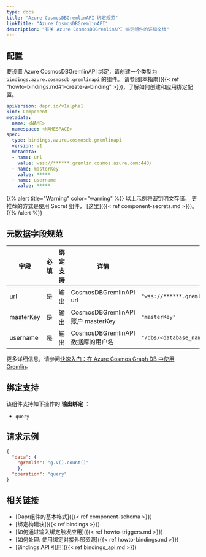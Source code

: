 ```yaml
---
type: docs
title: "Azure CosmosDBGremlinAPI 绑定规范"
linkTitle: "Azure CosmosDBGremlinAPI"
description: "有关 Azure CosmosDBGremlinAPI 绑定组件的详细文档"
---
```


## 配置

要设置 Azure CosmosDBGremlinAPI 绑定，请创建一个类型为 `bindings.azure.cosmosdb.gremlinapi` 的组件。 请参阅[本指南]({{< ref "howto-bindings.md#1-create-a-binding" >}})，了解如何创建和应用绑定配置。


```yaml
apiVersion: dapr.io/v1alpha1
kind: Component
metadata:
  name: <NAME>
  namespace: <NAMESPACE>
spec:
  type: bindings.azure.cosmosdb.gremlinapi
  version: v1
  metadata:
  - name: url
    value: wss://******.gremlin.cosmos.azure.com:443/
  - name: masterKey
    value: *****
  - name: username
    value: *****
  ```

{{% alert title="Warning" color="warning" %}}
以上示例将密钥明文存储， 更推荐的方式是使用 Secret 组件， [这里]({{< ref component-secrets.md >}})。
{{% /alert %}}

## 元数据字段规范

| 字段        | 必填 | 绑定支持 | 详情                              | 示例                                                      |
| --------- |:--:| ---- | ------------------------------- | ------------------------------------------------------- |
| url       | 是  | 输出   | CosmosDBGremlinAPI url          | `"wss://******.gremlin.cosmos.azure.com:443/"`          |
| masterKey | 是  | 输出   | CosmosDBGremlinAPI 账户 masterKey | `"masterKey"`                                           |
| username  | 是  | 输出   | CosmosDBGremlinAPI 数据库的用户名      | `"/dbs/<database_name>/colls/<graph_name>"` |

更多详细信息，请参阅[快速入门：在 Azure Cosmos Graph DB 中使用 Gremlin](https://docs.microsoft.com/azure/cosmos-db/graph/create-graph-console)。

## 绑定支持

该组件支持如下操作的 **输出绑定** ：

- `query`

## 请求示例

```json
{
  "data": {
    "gremlin": "g.V().count()"
    },
  "operation": "query"
}
```

## 相关链接

- [Dapr组件的基本格式]({{< ref component-schema >}})
- [绑定构建块]({{< ref bindings >}})
- [如何通过输入绑定触发应用]({{< ref howto-triggers.md >}})
- [如何处理: 使用绑定对接外部资源]({{< ref howto-bindings.md >}})
- [Bindings API 引用]({{< ref bindings_api.md >}})
